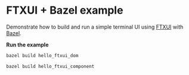 # FTXUI + Bazel example

Demonstrate how to build and run a simple terminal UI using [FTXUI](https://github.com/ArthurSonzogni/FTXUI) with [Bazel](https://bazel.build/).

**Run the example**

```bash
bazel build hello_ftxui_dom
```

```bash
bazel build hello_ftxui_component
```
